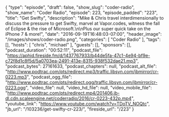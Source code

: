 {
  "type": "episode",
  "draft": false,
  "show_slug": "coder-radio",
  "show_name": "Coder Radio",
  "episode": 223,
  "episode_padded": "223",
  "title": "Get Swifty",
  "description": "Mike & Chris travel interdimensionally to discuss the pressure to get Swifty, marvel at Vapor.codes, witness the fall of Eclipse & the rise of Microsoft.\n\nPlus our super quick take on the iPhone 7 & more!",
  "date": "2016-09-19T16:48:03-07:00",
  "header_image": "/images/shows/coder-radio.png",
  "categories": [
    "Coder Radio"
  ],
  "tags": [],
  "hosts": [
    "chris",
    "michael"
  ],
  "guests": [],
  "sponsors": [],
  "podcast_duration": "00:52:11",
  "podcast_file": "https://aphid.fireside.fm/d/1437767933/b44de5fa-47c1-4e94-bf9e-c72f8d1c8f5d/5a0703ea-2491-413e-8315-938f532dae21.mp3",
  "podcast_bytes": 27161633,
  "podcast_chapters": null,
  "podcast_alt_file": "http://www.podtrac.com/pts/redirect.mp3/traffic.libsyn.com/jbmirror/cr-0223.mp3",
  "podcast_ogg_file": "http://www.podtrac.com/pts/redirect.ogg/traffic.libsyn.com/jbmirror/cr-0223.ogg",
  "video_file": null,
  "video_hd_file": null,
  "video_mobile_file": "http://www.podtrac.com/pts/redirect.mp4/201406.jb-dl.cdn.scaleengine.net/coderradio/2016/cr-0223-432p.mp4",
  "youtube_link": "https://www.youtube.com/watch?v=TDoTV_NOQtc",
  "jb_url": "/103236/get-swifty-cr-223/",
  "fireside_url": "/223"
}

